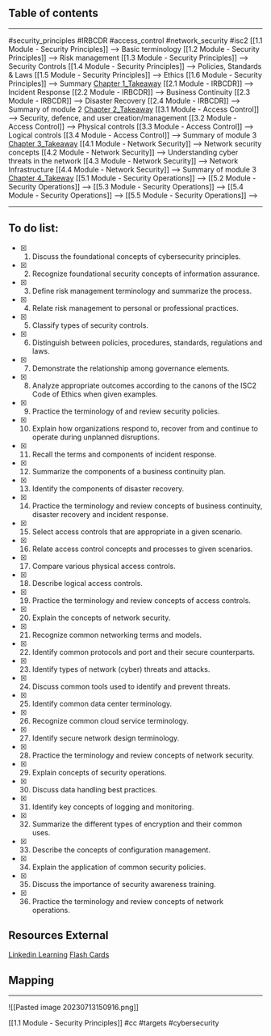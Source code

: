 ## Table of contents
---
#security_principles #IRBCDR #access_control #network_security #isc2
[[1.1 Module - Security Principles]] --> Basic terminology
[[1.2 Module - Security Principles]] --> Risk management
[[1.3 Module - Security Principles]] --> Security Controls
[[1.4 Module - Security Principles]] --> Policies, Standards & Laws 
[[1.5 Module - Security Principles]] --> Ethics
[[1.6 Module - Security Principles]] --> Summary [Chapter 1_Takeaway](obsidian://open?vault=Vaccum-Cleaner&file=CyberSecurity%20-%20Online%20Learning%2FCertified%20in%20CyberSecurity%20(CC)%2FChapter%201_Takeaway.pdf)
[[2.1 Module - IRBCDR]] --> Incident Response
[[2.2 Module  - IRBCDR]] --> Business Continuity
[[2.3 Module  - IRBCDR]] --> Disaster Recovery
[[2.4 Module  - IRBCDR]] --> Summary of module 2 [Chapter 2_Takeaway](obsidian://open?vault=Vaccum-Cleaner&file=CyberSecurity%20-%20Online%20Learning%2FCertified%20in%20CyberSecurity%20(CC)%2FChapter%201_Takeaway.pdf)
[[3.1 Module  - Access Control]]  --> Security, defence, and user creation/management
[[3.2 Module  - Access Control]] --> Physical controls
[[3.3 Module  - Access Control]] --> Logical controls
[[3.4 Module  - Access Control]] --> Summary of module 3 [Chapter 3_Takeaway](obsidian://open?vault=Vaccum-Cleaner&file=CyberSecurity%20-%20Online%20Learning%2FCertified%20in%20CyberSecurity%20(CC)%2FChapter%203_Takeaway.pdf)
[[4.1 Module  - Network Security]] --> Network security concepts
[[4.2 Module - Network Security]] --> Understanding cyber threats in the network
[[4.3 Module - Network Security]] --> Network Infrastructure 
[[4.4 Module - Network Security]] --> Summary of module 3 [Chapter 4_Takeway](obsidian://open?vault=Vaccum-Cleaner&file=CyberSecurity%20-%20Online%20Learning%2FCertified%20in%20CyberSecurity%20(CC)%2FChapter%204_Takeaway.pdf)
[[5.1 Module - Security Operations]] -->
[[5.2 Module - Security Operations]] -->
[[5.3 Module - Security Operations]] -->
[[5.4 Module - Security Operations]] -->
[[5.5 Module - Security Operations]] -->

---
## To do list:

- [x] 1. Discuss the foundational concepts of cybersecurity principles. 
- [x] 2. Recognize foundational security concepts of information assurance. 
- [x] 3. Define risk management terminology and summarize the process. 
- [x] 4. Relate risk management to personal or professional practices. 
- [x] 5. Classify types of security controls. 
- [x] 6. Distinguish between policies, procedures, standards, regulations and laws. 
- [x] 7. Demonstrate the relationship among governance elements. 
- [x] 8. Analyze appropriate outcomes according to the canons of the ISC2 Code of Ethics when given examples. 
- [x] 9. Practice the terminology of and review security policies. 
- [x] 10. Explain how organizations respond to, recover from and continue to operate during unplanned disruptions. 
- [x] 11. Recall the terms and components of incident response. 
- [x] 12. Summarize the components of a business continuity plan. 
- [x] 13. Identify the components of disaster recovery. 
- [x] 14. Practice the terminology and review concepts of business continuity, disaster recovery and incident response. 
- [x]  15. Select access controls that are appropriate in a given scenario. 
- [x]  16. Relate access control concepts and processes to given scenarios. 
- [x] 17. Compare various physical access controls. 
- [x] 18. Describe logical access controls. 
- [x] 19. Practice the terminology and review concepts of access controls. 
- [x] 20. Explain the concepts of network security. 
- [x] 21. Recognize common networking terms and models. 
- [x] 22. Identify common protocols and port and their secure counterparts. 
- [x] 23. Identify types of network (cyber) threats and attacks. 
- [x] 24. Discuss common tools used to identify and prevent threats. 
- [x] 25. Identify common data center terminology. 
- [x] 26. Recognize common cloud service terminology. 
- [x] 27. Identify secure network design terminology. 
- [x] 28. Practice the terminology and review concepts of network security. 
- [x] 29. Explain concepts of security operations. 
- [x] 30. Discuss data handling best practices. 
- [x] 31. Identify key concepts of logging and monitoring. 
- [x] 32. Summarize the different types of encryption and their common uses. 
- [x] 33. Describe the concepts of configuration management. 
- [x] 34. Explain the application of common security policies. 
- [x] 35. Discuss the importance of security awareness training. 
- [x] 36. Practice the terminology and review concepts of network operations.
## Resources External
[Linkedin Learning](https://www.linkedin.com/learning/isc-2-certified-in-cybersecurity-cc-cert-prep/cybersecurity-15121230)
[Flash Cards](https://quizlet.com/669177667/chapter-1-security-principles-flash-cards/?funnelUUID=43ca3329-15fc-4055-94bb-eeaa9634920a)

## Mapping
--- 
![[Pasted image 20230713150916.png]]

[[1.1 Module - Security Principles]]
#cc #targets #cybersecurity
